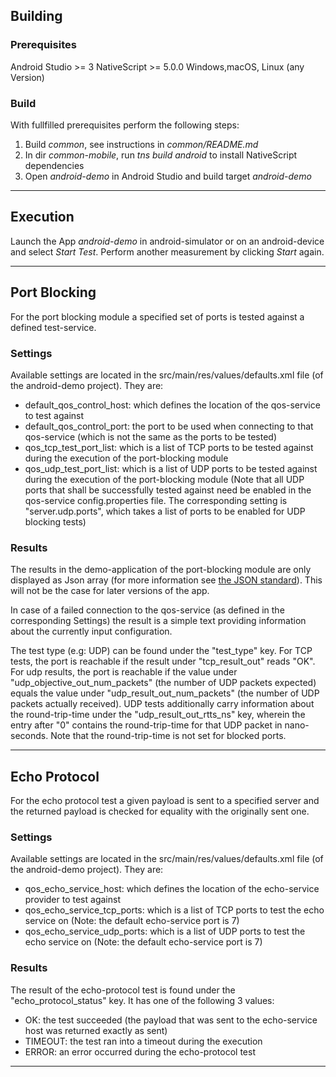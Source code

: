 ## Building ##

### Prerequisites ###
Android Studio >= 3
NativeScript >= 5.0.0
Windows,macOS, Linux (any Version)

### Build ###
With fullfilled prerequisites perform the following steps:

1. Build *common*, see instructions in *common/README.md*
2. In dir *common-mobile*, run *tns build android* to install NativeScript dependencies
3. Open *android-demo* in Android Studio and build target *android-demo*

---------------

## Execution ##
Launch the App *android-demo* in android-simulator or on an android-device and select *Start Test*. Perform another measurement by clicking *Start* again.

---------------

## Port Blocking

For the port blocking module a specified set of ports is tested against a defined test-service.

### Settings

Available settings are located in the src/main/res/values/defaults.xml file (of the android-demo project).
They are:

* default\_qos\_control\_host: which defines the location of the qos-service to test against
* default\_qos\_control\_port: the port to be used when connecting to that qos-service (which is not the same as the ports to be tested)
* qos\_tcp\_test\_port\_list: which is a list of TCP ports to be tested against during the execution of the port-blocking module
* qos\_udp\_test\_port\_list: which is a list of UDP ports to be tested against during the execution of the port-blocking module
(Note that all UDP ports that shall be successfully tested against need be enabled in the qos-service config.properties file. 
The corresponding setting is "server.udp.ports", which takes a list of ports to be enabled for UDP blocking tests)

### Results

The results in the demo-application of the port-blocking module are only displayed as Json array 
(for more information see [the JSON standard](http://www.ecma-international.org/publications/files/ECMA-ST/ECMA-404.pdf)). 
This will not be the case for later versions of the app.

In case of a failed connection to the qos-service (as defined in the corresponding Settings) the result
is a simple text providing information about the currently input configuration.

The test type (e.g: UDP) can be found under the "test\_type" key.
For TCP tests, the port is reachable if the result under "tcp\_result\_out" reads "OK".
For udp results, the port is reachable if the value under "udp\_objective\_out\_num\_packets" (the number of UDP packets expected)
 equals the value under "udp\_result\_out\_num\_packets" (the number of UDP packets actually received).
 UDP tests additionally carry information about the round-trip-time under the "udp\_result\_out\_rtts\_ns" key, 
 wherein the entry after "0" contains the round-trip-time for that UDP packet in nano-seconds. 
 Note that the round-trip-time is not set for blocked ports.

---------------

## Echo Protocol

For the echo protocol test a given payload is sent to a specified server and the returned payload is checked for equality with the originally sent one.

### Settings

Available settings are located in the src/main/res/values/defaults.xml file (of the android-demo project).
They are:

* qos\_echo\_service\_host: which defines the location of the echo-service provider to test against
* qos\_echo\_service\_tcp\_ports: which is a list of TCP ports to test the echo service on (Note: the default echo-service port is 7)
* qos\_echo\_service\_udp\_ports: which is a list of UDP ports to test the echo service on (Note: the default echo-service port is 7)

### Results

The result of the echo-protocol test is found under the "echo\_protocol\_status" key. It has one of the following 3 values:

* OK: the test succeeded (the payload that was sent to the echo-service host was returned exactly as sent)
* TIMEOUT: the test ran into a timeout during the execution
* ERROR: an error occurred during the echo-protocol test


---------------


